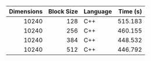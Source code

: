 |   Dimensions |   Block Size | Language   |   Time (s) |
|-------------:|-------------:|:-----------|-----------:|
|        10240 |          128 | C++        |    515.183 |
|        10240 |          256 | C++        |    460.155 |
|        10240 |          384 | C++        |    448.532 |
|        10240 |          512 | C++        |    446.792 |